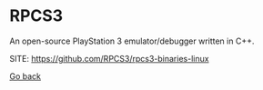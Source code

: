 # RPCS3
 
 An open-source PlayStation 3 emulator/debugger written in C++.
 
 SITE: https://github.com/RPCS3/rpcs3-binaries-linux

 [Go back](https://portable-linux-apps.github.io/apps.html)
